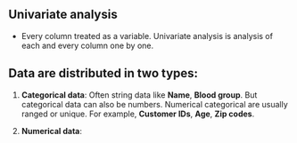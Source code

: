 ## Univariate analysis

-   Every column treated as a variable. Univariate analysis is analysis of each and every column one by one. 

## Data are distributed in two types:

1. **Categorical data**: Often string data like **Name**, **Blood group**. But categorical data can also be numbers. Numerical categorical are usually ranged or unique. For example, **Customer IDs**, **Age**, **Zip codes**.

2. **Numerical data**: 
